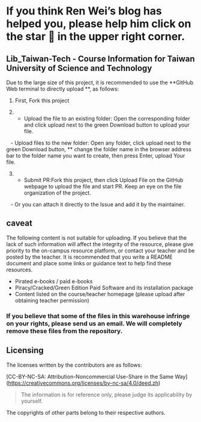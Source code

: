 # If you think Ren Wei’s blog has helped you, please help him click on the star 🌟 in the upper right corner.

## Lib_Taiwan-Tech - Course Information for Taiwan University of Science and Technology

Due to the large size of this project, it is recommended to use the **GitHub Web terminal to directly upload **, as follows:

1. First, Fork this project

2. - Upload the file to an existing folder: Open the corresponding folder and click upload next to the green Download button to upload your file.

   - Upload files to the new folder: Open any folder, click upload next to the green Download button, ** change the folder name in the browser address bar to the folder name you want to create, then press Enter, upload Your file.

3. - Submit PR:Fork this project, then click Upload File on the GitHub webpage to upload the file and start PR. Keep an eye on the file organization of the project.

   - Or you can attach it directly to the Issue and add it by the maintainer.

## caveat

The following content is not suitable for uploading. If you believe that the lack of such information will affect the integrity of the resource, please give priority to the on-campus resource platform, or contact your teacher and be posted by the teacher. It is recommended that you write a README document and place some links or guidance text to help find these resources.

- Pirated e-books / paid e-books
- Piracy/Cracked/Green Edition Paid Software and its installation package
- Content listed on the course/teacher homepage (please upload after obtaining teacher permission)

### If you believe that some of the files in this warehouse infringe on your rights, please send us an email. We will completely remove these files from the repository.

## Licensing

The licenses written by the contributors are as follows:

[CC-BY-NC-SA: Attribution-Noncommercial Use-Share in the Same Way] (https://creativecommons.org/licenses/by-nc-sa/4.0/deed.zh)

> The information is for reference only, please judge its applicability by yourself.

The copyrights of other parts belong to their respective authors.
